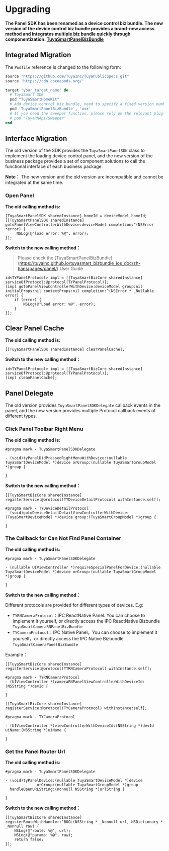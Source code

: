 # Upgrading

**The Panel SDK has been renamed as a device control biz bundle. The new version of the device control biz bundle provides a brand-new access method and integrates multiple biz bundle quickly through componentization. [TuyaSmartPanelBizBundle](https://tuyainc.github.io/tuyasmart_bizbundle_ios_doc/zh-hans/pages/panel/)**

## Integrated Migration

The `Podfile` reference is changed to the following form:

```ruby
source "https://github.com/TuyaInc/TuyaPublicSpecs.git"
source 'https://cdn.cocoapods.org/'

target 'your_target_name' do
  # TuyaSmart SDK
  pod "TuyaSmartHomeKit"
  # Add device control biz bundle, need to specify a fixed version number
  pod 'TuyaSmartPanelBizBundle', 'xxx'
  # If you need the sweeper function, please rely on the relevant plug-in of the sweeper
  # pod 'TuyaRNApi/Sweeper'
end
```



## Interface Migration

The old version of the SDK provides the `TuyaSmartPanelSDK` class to implement the loading device control panel, and the new version of the business package provides a set of component solutions to call the functional interface of each business package.

**Note：** The new version and the old version are incompatible and cannot be integrated at the same time.



### Open Panel

**The old calling method is:**

```objc
[TuyaSmartPanelSDK sharedInstance].homeId = deviceModel.homeId;
[[TuyaSmartPanelSDK sharedInstance] gotoPanelViewControllerWithDevice:deviceModel completion:^(NSError *error) {
     NSLog(@"load error: %@", error);
}];
```

**Switch to the new calling method：**

> Please check the [TuyaSmartPanelBizBundle] (https://tuyainc.github.io/tuyasmart_bizbundle_ios_doc/zh-hans/pages/panel/) User Guide

```objc
id<TYPanelProtocol> impl = [[TuyaSmartBizCore sharedInstance] serviceOfProtocol:@protocol(TYPanelProtocol)];
[impl gotoPanelViewControllerWithDevice:deviceModel group:nil initialProps:nil contextProps:nil completion:^(NSError * _Nullable error) {
    if (error) {
        NSLog(@"Load error: %@", error);
    }
}];
```



## Clear Panel Cache

**The old calling method is:**

```objc
[[TuyaSmartPanelSDK sharedInstance] clearPanelCache];
```

**Switch to the new calling method：**

```objc
id<TYPanelProtocol> impl = [[TuyaSmartBizCore sharedInstance] serviceOfProtocol:@protocol(TYPanelProtocol)];
[impl cleanPanelCache];
```



## Panel Delegate

The old version provides `TuyaSmartPanelSDKDelegate` callback events in the panel, and the new version provides multiple Protocol callback events of different types.

### Click Panel Toolbar Right Menu

**The old calling method is:**

```objc
#pragma mark - TuyaSmartPanelSDKDelegate

- (void)tyPanelDidPressedRightMenuWithDevice:(nullable TuyaSmartDeviceModel *)device orGroup:(nullable TuyaSmartGroupModel *)group {

}
```

**Switch to the new calling method：**

```objc
[[TuyaSmartBizCore sharedInstance] registerService:@protocol(TYDeviceDetailProtocol) withInstance:self];

#pragma mark - TYDeviceDetailProtocol
- (void)gotoDeviceDetailDetailViewControllerWithDevice:(TuyaSmartDeviceModel *)device group:(TuyaSmartGroupModel *)group {
    
}
```

### The Callback for Can Not Find Panel Container

**The old calling method is:**

```objc
#pragma mark - TuyaSmartPanelSDKDelegate

- (nullable UIViewController *)requireSpecialPanelForDevice:(nullable TuyaSmartDeviceModel *)device orGroup:(nullable TuyaSmartGroupModel *)group {

}
```

**Switch to the new calling method：**

Different protocols are provided for different types of devices. E.g:

- `TYRNCameraProtocol`：IPC ReactNative Panel. You can choose to implement it yourself, or directly access the IPC ReactNative  Bizbundle `TuyaSmartCameraRNPanelBizBundle`
- `TYCameraProtocol`：IPC Native Panel。You can choose to implement it yourself，or directly access the IPC Native Bizbundle `TuyaSmartCameraPanelBizBundle`

Example：

```objc
[[TuyaSmartBizCore sharedInstance] registerService:@protocol(TYRNCameraProtocol) withInstance:self];

#pragma mark - TYRNCameraProtocol
- (UIViewController *)cameraRNPanelViewControllerWithDeviceId:(NSString *)devId {
    
}
```

```objc
[[TuyaSmartBizCore sharedInstance] registerService:@protocol(TYCameraProtocol) withInstance:self];

#pragma mark - TYCameraProtocol

- (UIViewController *)viewControllerWithDeviceId:(NSString *)devId uiName:(NSString *)uiName {
    
}
```

### Get the Panel Router Url

**The old calling method is:**

```objc
#pragma mark - TuyaSmartPanelSDKDelegate

- (void)tyPanelDevice:(nullable TuyaSmartDeviceModel *)device
              orGroup:(nullable TuyaSmartGroupModel *)group
  handleOpenURLString:(nonnull NSString *)urlString {

}
```

**Switch to the new calling method：**

```objc
[[TuyaSmartBizCore sharedInstance] registerRouteWithHandler:^BOOL(NSString * _Nonnull url, NSDictionary * _Nonnull raw) {
    NSLog(@"route: %@", url);
  	NSLog(@"params: %@", raw);
    return false;
}];
```

